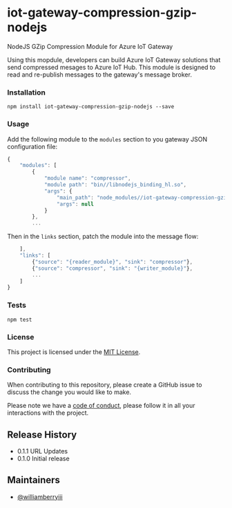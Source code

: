 # iot-gateway-compression-gzip-nodejs
NodeJS GZip Compression Module for Azure IoT Gateway

Using this mopdule, developers can build Azure IoT Gateway solutions that send compressed mesages to Azure IoT Hub.  This module is designed to read and re-publish messages to the gateway's message broker.

### Installation 

`npm install iot-gateway-compression-gzip-nodejs --save`

### Usage

Add the following module to the `modules` section to you gateway JSON configuration file:

```javascript 
{
    "modules": [
        {
            "module name": "compressor",
            "module path": "bin//libnodejs_binding_hl.so",
            "args": {
                "main_path": "node_modules//iot-gateway-compression-gzip-nodejs//compressor.js",
                "args": null
            }
        },
        ...
```

Then in the `links` section, patch the module into the message flow:

```javascript 
    ],
    "links": [
        {"source": "{reader_module}", "sink": "compressor"},
        {"source": "compressor", "sink": "{writer_module}"},
        ...
    ]
}
```

### Tests

`npm test`

### License

This project is licensed under the [MIT License](LICENSE).

### Contributing

When contributing to this repository, please create a GitHub issue to discuss the change you would like to make.

Please note we have a [code of conduct](CONTRIBUTING.md), please follow it in all your interactions with the project.

## Release History

* 0.1.1 URL Updates
* 0.1.0 Initial release

## Maintainers

- [@williamberryiii](https://github.com/WilliamBerryiii)